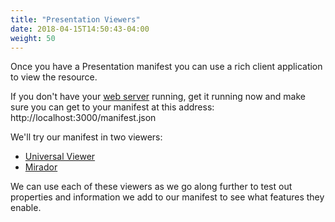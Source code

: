 ```yaml
---
title: "Presentation Viewers"
date: 2018-04-15T14:50:43-04:00
weight: 50
---
```


Once you have a Presentation manifest you can use a rich client application to view the resource.

If you don't have your [web server](../preparation/web-server.md) running, get it running now and make sure you can get to your manifest at this address: http://localhost:3000/manifest.json

We'll try our manifest in two viewers:

- [Universal Viewer](universal-viewer.md)
- [Mirador](mirador.md)

We can use each of these viewers as we go along further to test out properties and information we add to our manifest to see what features they enable.

<!-- #backlog:590 mention Manifesto as a way to create your own new viewer based on UV components http://blog.edsilv.com/manifesto/ -->

